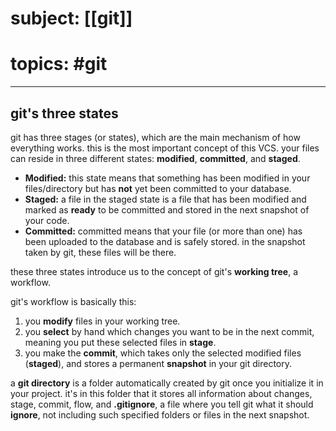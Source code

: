 # subject: [[git]]
# topics: #git
---
## git's three states

git has three stages (or states), which are the main mechanism of how everything works. this is the most important concept of this VCS. your files can reside in three different states: **modified**, **committed**, and **staged**.

- **Modified:** this state means that something has been modified in your files/directory but has **not** yet been committed to your database.
- **Staged:** a file in the staged state is a file that has been modified and marked as **ready** to be committed and stored in the next snapshot of your code.
- **Committed:** committed means that your file (or more than one) has been uploaded to the database and is safely stored. in the snapshot taken by git, these files will be there.

these three states introduce us to the concept of git's **working tree**, a workflow.

git's workflow is basically this:

1. you **modify** files in your working tree.
2. you **select** by hand which changes you want to be in the next commit, meaning you put these selected files in **stage**.
3. you make the **commit**, which takes only the selected modified files (**staged**), and stores a permanent **snapshot** in your git directory.

a **git directory** is a folder automatically created by git once you initialize it in your project. it's in this folder that it stores all information about changes, stage, commit, flow, and **.gitignore**, a file where you tell git what it should **ignore**, not including such specified folders or files in the next snapshot.